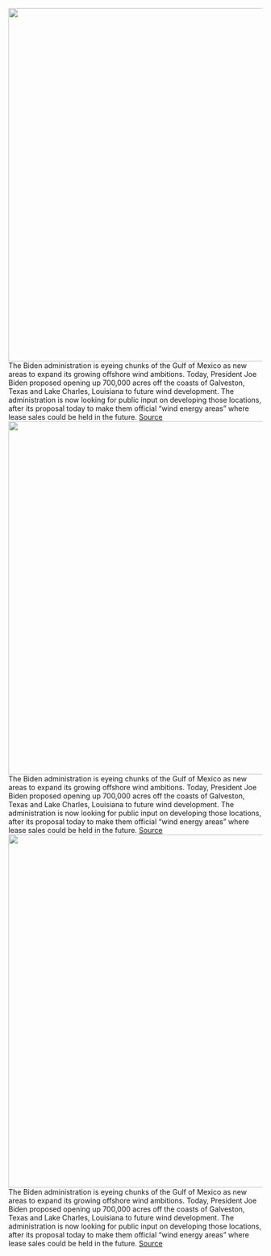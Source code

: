 <img src='https://cdn.vox-cdn.com/thumbor/Skr98MQt6vi9mQ8mmmtBOX9of-4=/0x0:7466x4977/1200x800/filters:focal(3136x1892:4330x3086)/cdn.vox-cdn.com/uploads/chorus_image/image/71156304/1241482580.0.jpg' width='700px' /><br/>
The Biden administration is eyeing chunks of the Gulf of Mexico as new areas to expand its growing offshore wind ambitions. Today, President Joe Biden proposed opening up 700,000 acres off the coasts of Galveston, Texas and Lake Charles, Louisiana to future wind development. The administration is now looking for public input on developing those locations, after its proposal today to make them official “wind energy areas” where lease sales could be held in the future.
<a href='https://www.theverge.com/2022/7/20/23271267/offshore-wind-farms-gulf-of-mexico-joe-biden-clean-energy-climate-change'> Source <a/><img src='https://cdn.vox-cdn.com/thumbor/Skr98MQt6vi9mQ8mmmtBOX9of-4=/0x0:7466x4977/1200x800/filters:focal(3136x1892:4330x3086)/cdn.vox-cdn.com/uploads/chorus_image/image/71156304/1241482580.0.jpg' width='700px' /><br/>
The Biden administration is eyeing chunks of the Gulf of Mexico as new areas to expand its growing offshore wind ambitions. Today, President Joe Biden proposed opening up 700,000 acres off the coasts of Galveston, Texas and Lake Charles, Louisiana to future wind development. The administration is now looking for public input on developing those locations, after its proposal today to make them official “wind energy areas” where lease sales could be held in the future.
<a href='https://www.theverge.com/2022/7/20/23271267/offshore-wind-farms-gulf-of-mexico-joe-biden-clean-energy-climate-change'> Source <a/><img src='https://cdn.vox-cdn.com/thumbor/Skr98MQt6vi9mQ8mmmtBOX9of-4=/0x0:7466x4977/1200x800/filters:focal(3136x1892:4330x3086)/cdn.vox-cdn.com/uploads/chorus_image/image/71156304/1241482580.0.jpg' width='700px' /><br/>
The Biden administration is eyeing chunks of the Gulf of Mexico as new areas to expand its growing offshore wind ambitions. Today, President Joe Biden proposed opening up 700,000 acres off the coasts of Galveston, Texas and Lake Charles, Louisiana to future wind development. The administration is now looking for public input on developing those locations, after its proposal today to make them official “wind energy areas” where lease sales could be held in the future.
<a href='https://www.theverge.com/2022/7/20/23271267/offshore-wind-farms-gulf-of-mexico-joe-biden-clean-energy-climate-change'> Source <a/>
